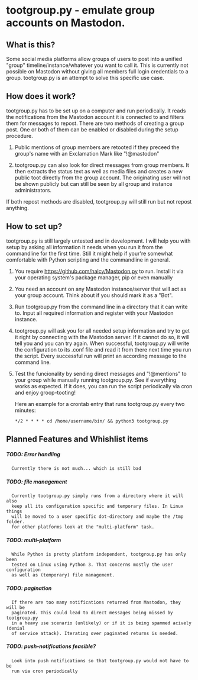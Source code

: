 tootgroup.py - emulate group accounts on Mastodon.
==================================================


What is this?
-------------

Some social media platforms allow groups of users to post into a unified "group"
timeline/instance/whatever you want to call it. This is currently not possible
on Mastodon without giving all members full login credentials to a group.
tootgroup.py is an attempt to solve this specific use case.


How does it work?
-----------------

tootgroup.py has to be set up on a computer and run periodically. It reads the
notifications from the Mastodon account it is connected to and filters them for
messages to repost. There are two methods of creating a group post. One or both
of them can be enabled or disabled during the setup procedure.

1. Public mentions of group members are retooted if they preceed the group's
name with an Exclamation Mark like "!@mastodon"

2. tootgroup.py can also look for direct messages from group members. It then
extracts the status text as well as media files and creates a new public toot
directly from the group account. The originating user will not be shown publicly
but can still be seen by all group and instance administrators.

If both repost methods are disabled, tootgroup.py will still run but not repost
anything.


How to set up?
--------------

tootgroup.py is still largely untested and in development. I will help you with
setup by asking all information it needs when you run it from the commandline
for the first time. Still it might help if your're somewhat comfortable with Python
scripting and the commandline in general.

1. You require https://github.com/halcy/Mastodon.py to run.
Install it via your operating system's package manager, pip or even manually

2. You need an account on any Mastodon instance/server that will act as your
group account. Think about if you should mark it as a "Bot".

3. Run tootgroup.py from the command line in a directory that it can write to.
Input all required information and register with your Mastodon instance.

4. tootgroup.py will ask you for all needed setup information and try to get
it right by connecting with the Mastodon server. If it cannot do so, it will tell
you and you can try again. When successful, tootgroup.py will write the
configuration to its .conf file and read it from there next time you run the script.
Every successful run will print an according message to the command line.

5. Test the funcionality by sending direct messages and "!@mentions" to your
group while manually running tootgroup.py. See if everything works as expected.
If it does, you can run the script periodically via cron and enjoy groop-tooting!

    Here an example for a crontab entry that runs tootgroup.py every two minutes:
    
    `*/2 * * * * cd /home/username/bin/ && python3 tootgroup.py`




Planned Features and Whishlist items
------------------------------------

##### TODO: Error handling
      Currently there is not much... which is still bad

##### TODO: file management
      Currently tootgroup.py simply runs from a directory where it will also
      keep all its configuration specific and temporary files. In Linux things
      will be moved to a user specific dot-directory and maybe the /tmp folder.
      for other platforms look at the "multi-platform" task.

##### TODO: multi-platform
      While Python is pretty platform independent, tootgroup.py has only been
      tested on Linux using Python 3. That concerns mostly the user configuration
      as well as (temporary) file management.

##### TODO: pagination
      If there are too many notifications returned from Mastodon, they will be
      paginated. This could lead to direct messages being missed by tootgroup.py
      in a heavy use scenario (unlikely) or if it is being spammed acively (denial
      of service attack). Iterating over paginated returns is needed.

##### TODO: push-notifications feasible?
      Look into push notifications so that tootgroup.py would not have to be
      run via cron periodically


